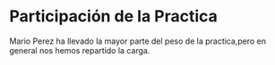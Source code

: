 
<h1>Participación de la Practica </h1>
Mario Perez ha llevado la mayor parte del peso de la practica,pero en general nos hemos repartido la carga.
